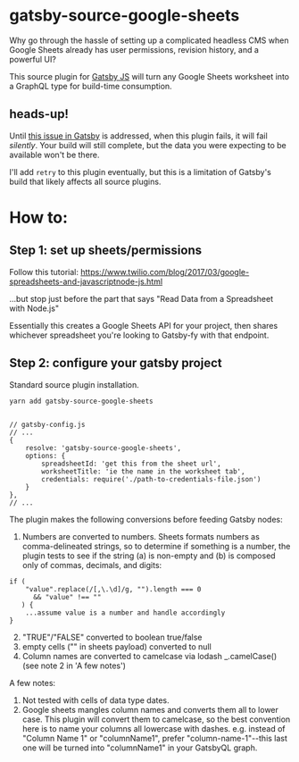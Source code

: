 # gatsby-source-google-sheets

Why go through the hassle of setting up a complicated headless CMS when Google Sheets already has user permissions, revision history, and a powerful UI? 

This source plugin for [Gatsby JS](https://github.com/gatsbyjs/gatsby) will turn any Google Sheets worksheet into a GraphQL type for build-time consumption. 

## heads-up! 
Until [this issue in Gatsby](https://github.com/gatsbyjs/gatsby/issues/2727) is addressed, when this plugin fails, it will fail *silently*. Your build will still complete, but the data you were expecting to be available won't be there. 

I'll add `retry` to this plugin eventually, but this is a limitation of Gatsby's build that likely affects all source plugins.

# How to:

## Step 1: set up sheets/permissions

Follow this tutorial: https://www.twilio.com/blog/2017/03/google-spreadsheets-and-javascriptnode-js.html

...but stop just before the part that says "Read Data from a Spreadsheet with Node.js"

Essentially this creates a Google Sheets API for your project, then shares whichever spreadsheet you're looking to Gatsby-fy with that endpoint. 



## Step 2: configure your gatsby project

Standard source plugin installation.

```
yarn add gatsby-source-google-sheets


// gatsby-config.js
// ...
{
    resolve: 'gatsby-source-google-sheets',
    options: {
        spreadsheetId: 'get this from the sheet url',
        worksheetTitle: 'ie the name in the worksheet tab',
        credentials: require('./path-to-credentials-file.json')
    }
},
// ...

```

The plugin makes the following conversions before feeding Gatsby nodes:
1. Numbers are converted to numbers. Sheets formats numbers as comma-delineated strings, so to determine if something is a number, the plugin tests to see if the string (a) is non-empty and (b) is composed only of commas, decimals, and digits:
```
if (
    "value".replace(/[,\.\d]/g, "").length === 0 
      && "value" !== ""
   ) { 
    ...assume value is a number and handle accordingly
}
```
2. "TRUE"/"FALSE" converted to boolean true/false
3. empty cells ("" in sheets payload) converted to null
4. Column names are converted to camelcase via lodash _.camelCase() (see note 2 in 'A few notes')


A few notes:

1. Not tested with cells of data type dates.
2. Google sheets mangles column names and converts them all to lower case. This plugin will convert them to camelcase, so the best convention here is to name your columns all lowercase with dashes. e.g. instead of "Column Name 1" or "columnName1", prefer "column-name-1"--this last one will be turned into "columnName1" in your GatsbyQL graph. 
